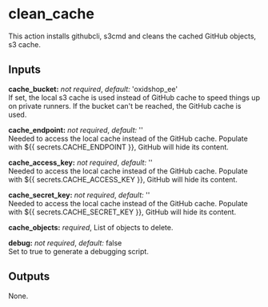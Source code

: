 # clean_cache

This action installs githubcli, s3cmd and cleans the cached GitHub objects, s3 cache. 

## Inputs

**cache_bucket:** *not required*, *default:* 'oxidshop_ee'  
If set, the local s3 cache is used instead of GitHub cache to speed things up on
private runners. If the bucket can't be reached, the GitHub cache is used.

**cache_endpoint:** *not required*, *default:* ''  
Needed to access the local cache instead of the GitHub cache.
Populate with \${{ secrets.CACHE_ENDPOINT }}, GitHub will hide its content.

**cache_access_key:** *not required*, *default:* ''  
Needed to access the local cache instead of the GitHub cache.
Populate with \${{ secrets.CACHE_ACCESS_KEY }}, GitHub will hide its content.

**cache_secret_key:** *not required*, *default:* ''  
Needed to access the local cache instead of the GitHub cache.
Populate with \${{ secrets.CACHE_SECRET_KEY }}, GitHub will hide its content.

**cache_objects:** *required*,
List of objects to delete.

**debug:** *not required*, *default:* false  
Set to true to generate a debugging script.

## Outputs

None.
